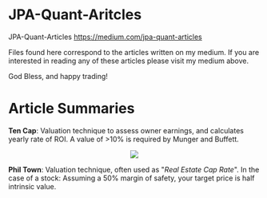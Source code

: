 # JPA-Quant-Aritcles
JPA-Quant-Articles https://medium.com/jpa-quant-articles

Files found here correspond to the articles written on my medium. If you are interested in reading any of these articles please visit my medium above.

God Bless, and happy trading!

# Article Summaries
**Ten Cap**: Valuation technique to assess owner earnings, and calculates yearly rate of ROI. A value of >10% is required by Munger and Buffett.

<p align="center">
  <img src="https://render.githubusercontent.com/render/math?math=$\frac{Cash\ from\ Operations\ -\ Cap\ Ex}{Market\ Cap}$">
</p>
                


**Phil Town**: Valuation technique, often used as "_Real Estate Cap Rate_". In the case of a stock:
Assuming a 50% margin of safety, your target price is half intrinsic value.
